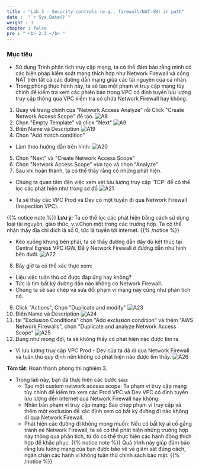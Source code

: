 ```yaml
---
title : "Lab 3 - Security controls (e.g., firewall/NAT-GW) in path"
date :  "`r Sys.Date()`" 
weight : 3
chapter : false
pre : " <b> 2.3 </b> "
---
```

### Mục tiêu
- Sử dụng Trình phân tích truy cập mạng, ta có thể đảm bảo rằng mình có các biện pháp kiểm soát mạng thích hợp như Network Firewall và cổng NAT trên tất cả các đường dẫn mạng giữa các tài nguyên của cá nhân.
- Trong phòng thực hành này, ta sẽ tạo một phạm vi truy cập mạng tùy chỉnh để kiểm tra xem các phiên bản trong VPC có định tuyến lưu lượng truy cập thông qua VPC kiểm tra có chứa Network Firewall hay không.

1. Quay về trang chính của "Network Access Analyze" rồi Click "Create Network Access Scope" để tạo.
![A8](/images/1/A8.png)
2. Chọn "Empty Template" và click "Next"
![A9](/images/1/A9.png)
3. Điền Name và Description
![A19](/images/1/A19.png)
4. Chọn "Add match condition"
- Làm theo hướng dẫn trên hình:
![A20](/images/1/A20.png)
5. Chọn "Next" và "Create Network Access Scope"
6. Chọn "Network Access Scope" vừa tạo và chọn "Analyze"
7. Sau khi hoàn thành, ta có thể thấy rằng có những phát hiện.
- Chúng ta quan tâm đến việc xem xét lưu lượng truy cập 'TCP' để có thể lọc các phát hiện như trong sơ đồ
![A21](/images/1/A21.png)

- Ta sẽ thấy các VPC Prod và Dev có một tuyến đi qua Network Firewall (Inspection VPC).

{{% notice note %}}
**Lưu ý**: Ta có thể lọc các phát hiện bằng cách sử dụng loại tài nguyên, giao thức, v.v.Chọn một trong các trường hợp. Ta có thể nhận thấy địa chỉ đích là số 0, tức là tuyến tới internet. 
{{% /notice %}}
- Kéo xuống khung bên phải, ta sẽ thấy đường dẫn đầy đủ kết thúc tại Central Egress VPC IGW. Để ý Network Firewall ở đường dẫn như hình bên dưới.
![A22](/images/1/A22.png)

8. Bây giờ ta có thể xác thực xem:
- Liệu việc tuân thủ có được đáp ứng hay không?
- Tức là tìm bất kỳ đường dẫn nào không có Network Firewall.
- Chúng ta sẽ sao chép và sửa đổi phạm vi mạng này cũng như phân tích nó.
9. Click "Actions", Chọn "Duplicate and modify"
![A23](/images/1/A23.png)
10. Điền Name và Description
![A24](/images/1/A24.png)
11. tại "Exclusion Conditions" chọn "Add exclusion condition" và thêm "AWS Network Firewalls", chọn "Duplicate and analyze Network Access Scope"
![A25](/images/1/A25.png)
12. Dúng như mong đợi, ta sẽ không thấy có phát hiện nào được tìm ra
- Vì lưu lương truy cập VPC Prod - Dev của ta đã đi qua Network Firewall và tuân thủ quy định nên không có phát hiện nào được tìm thấy.
![A26](/images/1/A26.png)

**Tóm tắt**: Hoàn thành phòng thí nghiệm 3.
- Trong lab này, bạn đã thực hiện các bước sau:
  - Tạo một custom network access scope: Ta phạm vi truy cập mạng tùy chỉnh để kiểm tra xem các Prod VPC và Dev VPC có định tuyến lưu lượng đến internet qua Network Firewall hay không.
  - Nhân bản phạm vi truy cập mạng: Sao chép phạm vi truy cập và thêm một exclusion để xác định xem có bất kỳ đường đi nào không đi qua Network Firewall.
  - Phát hiện các đường đi không mong muốn: Nếu có bất kỳ ai cố gắng tránh né Network Firewall, ta sẽ có thể phát hiện những trường hợp này thông qua phân tích, từ đó có thể thực hiện các hành động thích hợp để khắc phục.
{{% notice note %}}
Quá trình này giúp đảm bảo rằng lưu lượng mạng của bạn được bảo vệ và giám sát đúng cách, ngăn chặn các hành vi không tuân thủ chính sách bảo mật.
{{% /notice %}}